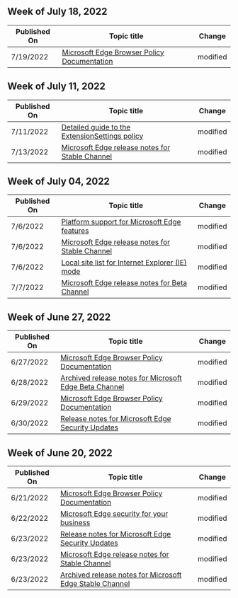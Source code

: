 <!-- This file is generated automatically each week. Changes made to this file will be overwritten.-->



## Week of July 18, 2022


| Published On |Topic title | Change |
|------|------------|--------|
| 7/19/2022 | [Microsoft Edge Browser Policy Documentation](/DeployEdge/microsoft-edge-policies) | modified |


## Week of July 11, 2022


| Published On |Topic title | Change |
|------|------------|--------|
| 7/11/2022 | [Detailed guide to the ExtensionSettings policy](/DeployEdge/microsoft-edge-manage-extensions-ref-guide) | modified |
| 7/13/2022 | [Microsoft Edge release notes for Stable Channel](/DeployEdge/microsoft-edge-relnote-stable-channel) | modified |


## Week of July 04, 2022


| Published On |Topic title | Change |
|------|------------|--------|
| 7/6/2022 | [Platform support for Microsoft Edge features](/DeployEdge/microsoft-edge-platform-feature-matrix) | modified |
| 7/6/2022 | [Microsoft Edge release notes for Stable Channel](/DeployEdge/microsoft-edge-relnote-stable-channel) | modified |
| 7/6/2022 | [Local site list for Internet Explorer (IE) mode](/DeployEdge/edge-ie-mode-local-site-list) | modified |
| 7/7/2022 | [Microsoft Edge release notes for Beta Channel](/DeployEdge/microsoft-edge-relnote-beta-channel) | modified |


## Week of June 27, 2022


| Published On |Topic title | Change |
|------|------------|--------|
| 6/27/2022 | [Microsoft Edge Browser Policy Documentation](/DeployEdge/microsoft-edge-policies) | modified |
| 6/28/2022 | [Archived release notes for Microsoft Edge Beta Channel](/DeployEdge/microsoft-edge-relnote-archive-beta-channel) | modified |
| 6/29/2022 | [Microsoft Edge Browser Policy Documentation](/DeployEdge/microsoft-edge-policies) | modified |
| 6/30/2022 | [Release notes for Microsoft Edge Security Updates](/DeployEdge/microsoft-edge-relnotes-security) | modified |


## Week of June 20, 2022


| Published On |Topic title | Change |
|------|------------|--------|
| 6/21/2022 | [Microsoft Edge Browser Policy Documentation](/DeployEdge/microsoft-edge-policies) | modified |
| 6/22/2022 | [Microsoft Edge security for your business](/DeployEdge/ms-edge-security-for-business) | modified |
| 6/23/2022 | [Release notes for Microsoft Edge Security Updates](/DeployEdge/microsoft-edge-relnotes-security) | modified |
| 6/23/2022 | [Microsoft Edge release notes for Stable Channel](/DeployEdge/microsoft-edge-relnote-stable-channel) | modified |
| 6/23/2022 | [Archived release notes for Microsoft Edge Stable Channel](/DeployEdge/microsoft-edge-relnote-archive-stable-channel) | modified |
